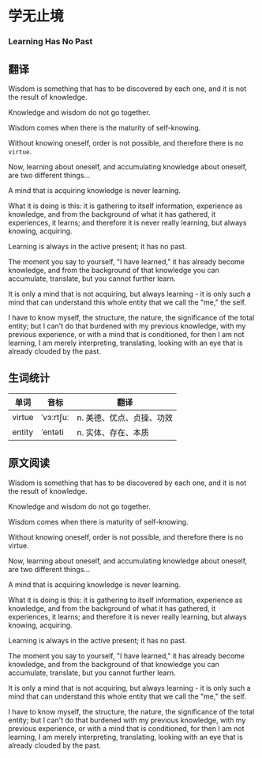 # 学无止境

### Learning Has No Past

## 翻译
Wisdom is something that has to be discovered by each one, and it is not the result of knowledge.

Knowledge and wisdom do not go together.

Wisdom comes when there is the maturity of self-knowing.

Without knowing oneself, order is not possible, and therefore there is no `virtue`.

Now, learning about oneself, and accumulating knowledge about oneself, are two different things...

A mind that is acquiring knowledge is never learning.

What it is doing is this: it is gathering to itself information, experience as knowledge, and from the background of what it has gathered, it experiences, it learns; and therefore it is never really learning, but always knowing, acquiring.

Learning is always in the active present; it has no past.

The moment you say to yourself, "I have learned," it has already become knowledge, and from the background of that knowledge you can accumulate, translate, but you cannot further learn.

It is only a mind that is not acquiring, but always learning - it is only such a mind that can understand this whole entity that we call the "me," the self.

I have to know myself, the structure, the nature, the significance of the total entity; but I can't do that burdened with my previous knowledge, with my previous experience, or with a mind that is conditioned, for then I am not learning, I am merely interpreting, translating, looking with an eye that is already clouded by the past.


## 生词统计
| 单词 | 音标 | 翻译 |
|-|-|-|
| virtue | ˈvɜːrtʃuː | n. 美德、优点、贞操、功效 |
| entity | ˈentəti | n. 实体、存在、本质 |

## 原文阅读

Wisdom is something that has to be discovered by each one, and it is not the result of knowledge.

Knowledge and wisdom do not go together.

Wisdom comes when there is maturity of self-knowing.

Without knowing oneself, order is not possible, and therefore there is no virtue.

Now, learning about oneself, and accumulating knowledge about oneself, are two different things...

A mind that is acquiring knowledge is never learning.

What it is doing is this: it is gathering to itself information, experience as knowledge, and from the background of what it has gathered, it experiences, it learns; and therefore it is never really learning, but always knowing, acquiring.

Learning is always in the active present; it has no past.

The moment you say to yourself, "I have learned," it has already become knowledge, and from the background of that knowledge you can accumulate, translate, but you cannot further learn.

It is only a mind that is not acquiring, but always learning - it is only such a mind that can understand this whole entity that we call the "me," the self.

I have to know myself, the structure, the nature, the significance of the total entity; but I can't do that burdened with my previous knowledge, with my previous experience, or with a mind that is conditioned, for then I am not learning, I am merely interpreting, translating, looking with an eye that is already clouded by the past.

<src-rtyAudio :src="'https://rtyxmd.gitee.io/rtyresources2020/April/Learning%20Has%20No%20Past.mp3'"></src-rtyAudio>